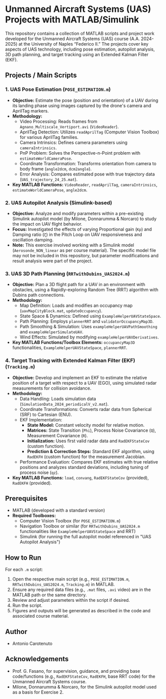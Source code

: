 # Unmanned Aircraft Systems (UAS) Projects with MATLAB/Simulink

This repository contains a collection of MATLAB scripts and project work developed for the Unmanned Aircraft Systems (UAS) course (A.A. 2024-2025) at the University of Naples “Federico II.” The projects cover key aspects of UAS technology, including pose estimation, autopilot analysis, 3D path planning, and target tracking using an Extended Kalman Filter (EKF).

## Projects / Main Scripts

### 1. UAS Pose Estimation (`POSE_ESTIMATION.m`)

*   **Objective:** Estimate the pose (position and orientation) of a UAV during its landing phase using images captured by the drone's camera and AprilTag markers.
*   **Methodology:**
    *   Video Processing: Reads frames from `Agnano_Multiscale_Vertiport.avi` (`VideoReader`).
    *   AprilTag Detection: Utilizes `readAprilTag` (Computer Vision Toolbox) for various AprilTag families.
    *   Camera Intrinsics: Defines camera parameters using `cameraIntrinsics`.
    *   PnP Problem: Solves the Perspective-n-Point problem with `estimateWorldCameraPose`.
    *   Coordinate Transformation: Transforms orientation from camera to body frame (`angle2dcm`, `dcm2angle`).
    *   Error Analysis: Compares estimated pose with true trajectory data (`UAS_trajectory_24_25.mat`).
*   **Key MATLAB Functions:** `VideoReader`, `readAprilTag`, `cameraIntrinsics`, `estimateWorldCameraPose`, `angle2dcm`.

### 2. UAS Autopilot Analysis (Simulink-based)

*   **Objective:** Analyze and modify parameters within a pre-existing Simulink autopilot model (by Milone, Donnarumma & Norcaro) to study the impact on UAV flight behavior.
*   **Focus:** Investigated the effects of varying Proportional gain (`Kp`) and Damping ratio (`ζ`) in the Pitch Loop on UAV responsiveness and oscillation damping.
*   **Note:** This exercise involved working with a Simulink model (`Aerosonde_NON_linear` as per course material). The specific model file may not be included in this repository, but parameter modifications and result analysis were part of the project.

### 3. UAS 3D Path Planning (`RRTwithDubins_UAS2024.m`)

*   **Objective:** Plan a 3D flight path for a UAV in an environment with obstacles, using a Rapidly-exploring Random Tree (RRT) algorithm with Dubins path connections.
*   **Methodology:**
    *   Map Definition: Loads and modifies an occupancy map (`uavMapCityBlock.mat`, `updateOccupancy`).
    *   State Space & Dynamics: Defined using `ExampleHelperUAVStateSpace`.
    *   Path Planning: Employs `plannerRRT` and `validatorOccupancyMap3D`.
    *   Path Smoothing & Simulation: Uses `exampleHelperUAVPathSmoothing` and `exampleHelperSimulateUAV`.
    *   Wind Effects: Simulated by modifying `exampleHelperUAVDerivatives`.
*   **Key MATLAB Functions/Toolbox Elements:** `occupancyMap3D` functionalities, `ExampleHelperUAVStateSpace`, `plannerRRT`.

### 4. Target Tracking with Extended Kalman Filter (EKF) (`Tracking.m`)

*   **Objective:** Develop and implement an EKF to estimate the relative position of a target with respect to a UAV (EGO), using simulated radar measurements for collision avoidance.
*   **Methodology:**
    *   Data Handling: Loads simulation data (`SimulationData_2024_periodicalV_v2.mat`).
    *   Coordinate Transformations: Converts radar data from Spherical (SRF) to Cartesian (ENU).
    *   EKF Implementation:
        *   **State Model:** Constant velocity model for relative motion.
        *   **Matrices:** State Transition (`Phi`), Process Noise Covariance (`Q`), Measurement Covariance (`R`).
        *   **Initialization:** Uses first valid radar data and `RadEKFStateCov` (custom function).
        *   **Prediction & Correction Steps:** Standard EKF algorithm, using `RadEKFH` (custom function) for the measurement Jacobian.
    *   Performance Evaluation: Compares EKF estimates with true relative positions and analyzes standard deviations, including tuning of process noise (`qz`).
*   **Key MATLAB Functions:** `load`, `convang`, `RadEKFStateCov` (provided), `RadEKFH` (provided).

## Prerequisites

*   MATLAB (developed with a standard version)
*   **Required Toolboxes:**
    *   Computer Vision Toolbox (for `POSE_ESTIMATION.m`)
    *   Navigation Toolbox or similar (for `RRTwithDubins_UAS2024.m` functionalities like `ExampleHelperUAVStateSpace` and RRT)
    *   Simulink (for running the full autopilot model referenced in "UAS Autopilot Analysis")

## How to Run

For each `.m` script:
1.  Open the respective main script (e.g., `POSE_ESTIMATION.m`, `RRTwithDubins_UAS2024.m`, `Tracking.m`) in MATLAB.
2.  Ensure any required data files (e.g., `.mat` files, `.avi` video) are in the MATLAB path or the same directory.
3.  Review and adjust parameters within the script if desired.
4.  Run the script.
5.  Figures and outputs will be generated as described in the code and associated course material.

## Author

*   Antonio Carotenuto

## Acknowledgements

*   Prof. G. Fasano, for supervision, guidance, and providing base code/functions (e.g., `RadEKFStateCov`, `RadEKFH`, base RRT code) for the Unmanned Aircraft Systems course.
*   Milone, Donnarumma & Norcaro, for the Simulink autopilot model used as a basis for Exercise 2.
